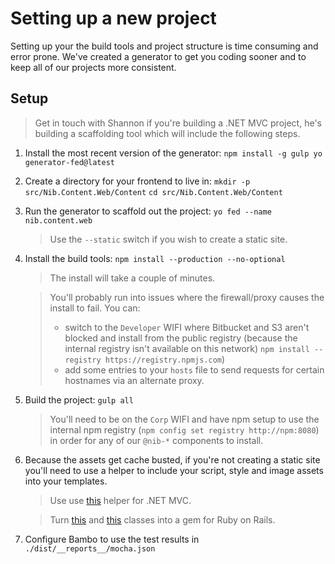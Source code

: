 # Setting up a new project


Setting up your the build tools and project structure is time consuming and error prone. We've created a generator to get you coding sooner and to keep all of our projects more consistent.


## Setup

> Get in touch with Shannon if you're building a .NET MVC project, he's building a scaffolding tool which will include the following steps.


1. Install the most recent version of the generator:
    `npm install -g gulp yo generator-fed@latest`
   
2. Create a directory for your frontend to live in:
    `mkdir -p src/Nib.Content.Web/Content`
    `cd src/Nib.Content.Web/Content`
    
3. Run the generator to scaffold out the project:
    `yo fed --name nib.content.web`
    
    > Use the `--static` switch if you wish to create a static site.
    
4. Install the build tools:
    `npm install --production --no-optional`
    
    > The install will take a couple of minutes.

    > You'll probably run into issues where the firewall/proxy causes the install to fail. You can:
    > - switch to the `Developer` WIFI where Bitbucket and S3 aren't blocked and install from the public registry (because the internal registry isn't available on this network)
    > `npm install --registry https://registry.npmjs.com`)
    > - add some entries to your `hosts` file to send requests for certain hostnames via an alternate proxy.
    
5. Build the project:
    `gulp all`
    
    > You'll need to be on the `Corp` WIFI and have npm setup to use the internal npm registry (`npm config set registry http://npm:8080`) in order for any of our `@nib-*` components to install.
    
6. Because the assets get cache busted, if you're not creating a static site you'll need to use a helper to include your script, style and image assets into your templates. 

    > Use use [this](http://ntlvmbld01:7990/projects/NC/repos/nib-common-revisioned-asset-helper/browse) helper for .NET MVC.

    > Turn [this](https://github.com/jameslnewell/ruby-frontend/blob/master/app/helpers/asset_helper.rb) and [this](https://github.com/jameslnewell/ruby-frontend/blob/e7014bc5ffdc3a77d05f125d60c00fbbc69be437/config/initializers/asset_manifest.rb) classes into a gem for Ruby on Rails.
    
7. Configure Bambo to use the test results in `./dist/__reports__/mocha.json`